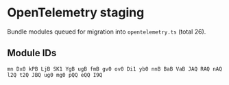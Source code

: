 # OpenTelemetry staging

Bundle modules queued for migration into `opentelemetry.ts` (total 26).

## Module IDs

`
mn
Dx0
kPB
LjB
SK1
YgB
ugB
fmB
gv0
ov0
Di1
yb0
nnB
BaB
VaB
JAQ
RAQ
nAQ
l2Q
t2Q
JBQ
ug0
mg0
pQQ
eQQ
I9Q
`
